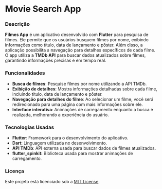 # Movie Search App

### Descrição
**Filmes App** é um aplicativo desenvolvido com **Flutter** para pesquisa de filmes. Ele permite que os usuários busquem filmes por nome, exibindo informações como título, data de lançamento e pôster. Além disso, a aplicação possibilita a navegação para detalhes específicos de cada filme. O app utiliza a **TMDb API** para buscar dados atualizados sobre filmes, garantindo informações precisas e em tempo real.

### Funcionalidades
- **Busca de filmes**: Pesquise filmes por nome utilizando a API TMDb.
- **Exibição de detalhes**: Mostra informações detalhadas sobre cada filme, incluindo título, data de lançamento e pôster.
- **Navegação para detalhes do filme**: Ao selecionar um filme, você será redirecionado para uma página com mais informações sobre ele.
- **Interface interativa**: Animações de carregamento enquanto a busca é realizada, melhorando a experiência do usuário.

### Tecnologias Usadas
- **Flutter**: Framework para o desenvolvimento do aplicativo.
- **Dart**: Linguagem utilizada no desenvolvimento.
- **API TMDb**: API externa usada para buscar dados de filmes atualizados.
- **flutter_spinkit**: Biblioteca usada para mostrar animações de carregamento.

### Licença
Este projeto está licenciado sob a [MIT License](LICENSE).
